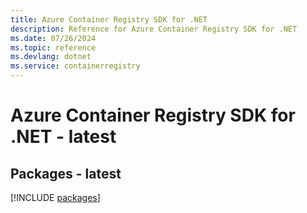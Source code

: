 ```yaml
---
title: Azure Container Registry SDK for .NET
description: Reference for Azure Container Registry SDK for .NET
ms.date: 07/26/2024
ms.topic: reference
ms.devlang: dotnet
ms.service: containerregistry
---
```

# Azure Container Registry SDK for .NET - latest
## Packages - latest
[!INCLUDE [packages](container-registry-index.md)]